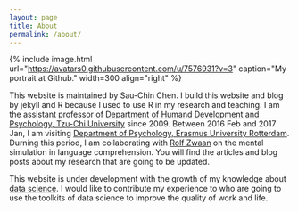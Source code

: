 ```yaml
---
layout: page
title: About
permalink: /about/
---
```


{% include image.html url="https://avatars0.githubusercontent.com/u/7576931?v=3" caption="My portrait at Github." width=300 align="right" %}

This website is maintained by Sau-Chin Chen. I build this website and blog by jekyll and R because I used to use R in my research and teaching. I am the assistant professor of [Department of Humand Development and Psychology, Tzu-Chi University](http://www.hdd.tcu.edu.tw/) since 2009. Between 2016 Feb and 2017 Jan, I am visiting [Department of Psychology, Erasmus University Rotterdam](http://www.eur.nl/fsw/english/psychology/). Durning this period, I am collaborating with [Rolf Zwaan](http://rolfzwaan.blogspot.nl/) on the mental simulation in language comprehension. You will find the articles and blog posts about my research that are going to be updated.  
  
This website is under development with the growth of my knowledge about [data science](https://en.wikipedia.org/wiki/Data_science). I would like to contribute my experience to who are going to use the toolkits of data science to improve the quality of work and life.

